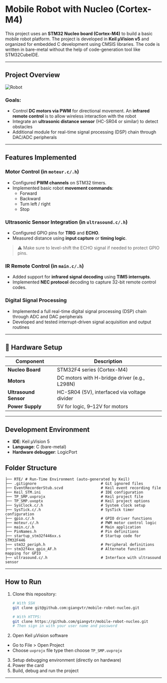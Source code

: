 # Mobile Robot with Nucleo (Cortex-M4)

This project uses an **STM32 Nucleo board (Cortex-M4)** to build a basic mobile robot platform. The project is developed in **Keil µVision v5** and organized for embedded C development using CMSIS libraries. The code is written in bare-metal without the help of code-generation tool like STM32CubeIDE.

---

## Project Overview
![Robot](robot.jpg "Robot Hardware")


### Goals:
- Control **DC motors via PWM** for directional movement. An **infrared remote control** is to allow wireless interaction with the robot
- Integrate an **ultrasonic distance sensor** (HC-SR04 or similar) to detect obstacles
- Additional module for real-time signal processing (DSP) chain through DAC/ADC peripherals


---

## Features Implemented

### Motor Control (in `moteur.c/.h`)
* Configured **PWM channels** on STM32 timers.
* Implemented basic robot **movement commands**:
  - Forward
  - Backward
  - Turn left / right
  - Stop

### Ultrasonic Sensor Integration (in `ultrasound.c/.h`)
* Configured GPIO pins for **TRIG** and **ECHO**.
* Measured distance using **input capture** or **timing logic**.
> ⚠️ Make sure to level-shift the ECHO signal if needed to protect GPIO pins.

### IR Remote Control (in `main.c/.h`)
* Added support for **infrared signal decoding** using **TIM5 interrupts**.
* Implemented **NEC protocol** decoding to capture 32-bit remote control codes.

### Digital Signal Processing
* Implemented a full real-time digital signal processing (DSP) chain through ADC and DAC peripherals
* Developed and tested interrupt-driven signal acquisition and output routines

---

## 🔌 Hardware Setup

| Component              | Description                          |
|------------------------|--------------------------------------|
| **Nucleo Board**       | STM32F4 series (Cortex-M4)           |
| **Motors**             | DC motors with H-bridge driver (e.g., L298N) |
| **Ultrasound Sensor**  | HC-SR04 (5V), interfaced via voltage divider |
| **Power Supply**       | 5V for logic, 9–12V for motors       |

---

## Development Environment
- **IDE**: Keil µVision 5
- **Language**: C (bare-metal)
- **Hardware debugger**: LogicPort

## Folder Structure
```plaintext
├── RTE/ # Run-Time Environment (auto-generated by Keil)
├── .gitignore                             # Git ignored files
├── EventRecorderStub.scvd                 # Keil event recording file
├── Keil_STM.ini                           # IDE configuration
├── TP_SMP.uvprojx                         # Keil project file
├── TP_SMP.uvoptx                          # Keil project options
├── SysClock.c/.h                          # System clock setup
├── SysTick.c/.h                           # SysTick timer configuration
├── gpio.c/.h                              # GPIO driver functions
├── moteur.c/.h                            # PWM motor control logic
├── main.c/.h                              # Main application
├── PinNames.h                             # Pin definitions
├── startup_stm32f446xx.s                  # Startup code for STM32F446
├── stm32_periph.h                         # Peripheral definitions
├── stm32f4xx_gpio_AF.h                    # Alternate function mapping for GPIO
├── ultrasound.c/.h                        # Interface with ultrasound sensor

```
---

## How to Run

1. Clone this repository:
   ```bash
   # With SSH
   git clone git@github.com:giangvtr/mobile-robot-nucleo.git

   # With HTTPS:
   git clone https://github.com/giangvtr/mobile-robot-nucleo.git
   # Then sign in with your user name and password
   ```
2. Open Keil µVision software
- Go to File > Open Project
- Choose `uvprojx` file type then choose `TP_SMP.uvprojx`

3. Setup debugging environment (directly on hardware)
4. Power the card
5. Build, debug and run the project

---


